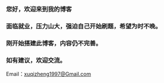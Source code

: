 ### 您好，欢迎来到我的博客

### 面临就业，压力山大，强迫自己开始刷题，希望为时不晚。

### 刚开始搭建此博客，内容仍不完善。

### 如有建议，欢迎交流。

Email：xuqizheng1997@Gmail.com